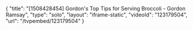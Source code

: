 {
    "title": "[1508428454] Gordon's Top Tips for Serving Broccoli - Gordon Ramsay",
    "type": "solo",
    "layout": "iframe-static",
    "videoId": "123179504",
    "url": "\/tvpembed\/123179504"
}